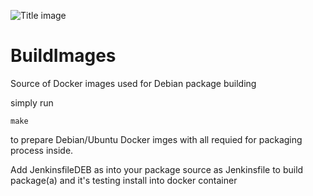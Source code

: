 ![Title image](build-images.svg?raw=truue)

# BuildImages
Source of Docker images used for Debian package building

simply run

```shell
make
```

to prepare Debian/Ubuntu Docker imges with all requied for packaging process inside.

Add JenkinsfileDEB as into your package source as Jenkinsfile to build package(a) and it's
testing install into docker container





